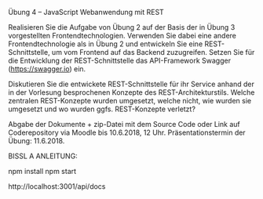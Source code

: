 Übung 4 – JavaScript Webanwendung mit REST

Realisieren Sie die Aufgabe von Übung 2 auf der Basis der in Übung 3 vorgestellten
Frontendtechnologien. Verwenden Sie dabei eine andere Frontendtechnologie als in Übung 2
und entwickeln Sie eine REST-Schnittstelle, um vom Frontend auf das Backend zuzugreifen.
Setzen Sie für die Entwicklung der REST-Schnittstelle das API-Framework Swagger
(https://swagger.io) ein.

Diskutieren Sie die entwickete REST-Schnittstelle für ihr Service anhand der in der Vorlesung
besprochenen Konzepte des REST-Architekturstils. Welche zentralen REST-Konzepte wurden
umgesetzt, welche nicht, wie wurden sie umgesetzt und wo wurden ggfs. REST-Konzepte
verletzt?

Abgabe der Dokumente + zip-Datei mit dem Source Code oder Link auf Coderepository via
Moodle bis 10.6.2018, 12 Uhr. Präsentationstermin der Übung: 11.6.2018.






BISSL A ANLEITUNG:

npm install
npm start

http://localhost:3001/api/docs